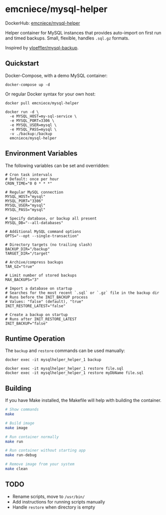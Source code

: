 # emcniece/mysql-helper

DockerHub: [emcniece/mysql-helper](https://hub.docker.com/r/emcniece/mysql-helper/)

Helper container for MySQL instances that provides auto-import on first run and timed backups. Small, flexible, handles `.sql.gz` formats.

Inspired by [yloeffler/mysql-backup](https://hub.docker.com/r/yloeffler/mysql-backup/).

## Quickstart

Docker-Compose, with a demo MySQL container:

```
docker-compose up -d
```

Or regular Docker syntax for your own host:

```
docker pull emcniece/mysql-helper

docker run -d \
  -e MYSQL_HOST=my-sql-service \
  -e MYSQL_PORT=3306 \
  -e MYSQL_USER=mysql \
  -e MYSQL_PASS=mysql \
  -v ./backup:/backup
  emcniece/mysql-helper
```

## Environment Variables

The following variables can be set and overridden:

```
# Cron task intervals
# Default: once per hour
CRON_TIME="0 0 * * *"

# Regular MySQL connection
MYSQL_HOST="mysql"
MYSQL_PORT="3306"
MYSQL_USER="mysql"
MYSQL_PASS="mysql"

# Specify database, or backup all present
MYSQL_DB="--all-databases"

# Additional MySQL command options
OPTS="--opt --single-transaction"

# Directory targets (no trailing slash)
BACKUP_DIR="/backup"
TARGET_DIR="/target"

# Archive/compress backups
TAR_GZ="true"

# Limit number of stored backups
MAX_BACKUPS="3"

# Import a database on startup
# Searches for the most recent `.sql` or `.gz` file in the backup dir
# Runs before the INIT_BACKUP process
# Values: "false" (default), "true"
INIT_RESTORE_LATEST="false"

# Create a backup on startup
# Runs after INIT_RESTORE_LATEST
INIT_BACKUP="false"
```

## Runtime Operation

The `backup` and `restore` commands can be used manually:

```
docker exec -it mysqlhelper_helper_1 backup

docker exec -it mysqlhelper_helper_1 restore file.sql
docker exec -it mysqlhelper_helper_1 restore myDbName file.sql
```

## Building

If you have Make installed, the Makefile will help with building the container.

```sh
# Show commands
make

# Build image
make image

# Run container normally
make run

# Run container without starting app
make run-debug

# Remove image from your system
make clean
```

## TODO

- Rename scripts, move to `/usr/bin/`
- Add instructions for running scripts manually
- Handle `restore` when directory is empty